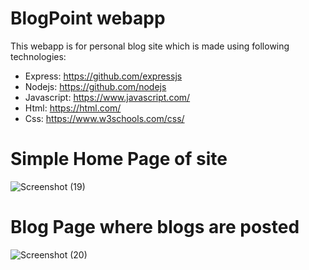 # BlogPoint webapp

This webapp is for personal blog site which is made using following technologies:
- Express: https://github.com/expressjs
- Nodejs: https://github.com/nodejs
- Javascript: https://www.javascript.com/
- Html: https://html.com/
- Css: https://www.w3schools.com/css/

# Simple Home Page of site
![Screenshot (19)](https://user-images.githubusercontent.com/54256792/204605302-8f356ca7-730e-4057-ae09-94c44dba2094.png)

# Blog Page where blogs are posted
![Screenshot (20)](https://user-images.githubusercontent.com/54256792/204605378-f7b2a529-6ae9-4ab1-a6d9-bf6eaf0c26ec.png)
